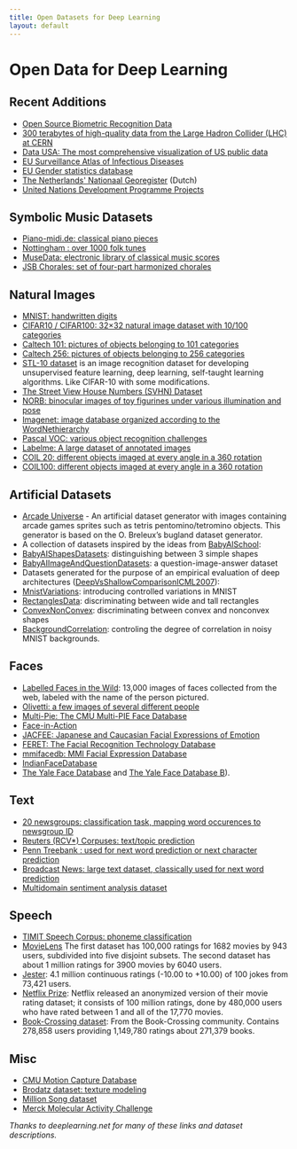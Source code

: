 ```yaml
---
title: Open Datasets for Deep Learning
layout: default
---
```


# Open Data for Deep Learning

## Recent Additions

* [Open Source Biometric Recognition Data](http://openbiometrics.org/)
* [300 terabytes of high-quality data from the Large Hadron Collider (LHC) at CERN](http://opendata.cern.ch/search?ln=en&p=Run2011A+AND+collection%3ACMS-Primary-Datasets+OR+collection%3ACMS-Simulated-Datasets+OR+collection%3ACMS-Derived-Datasets)
* [Data USA: The most comprehensive visualization of US public data](http://datausa.io)
* [EU Surveillance Atlas of Infectious Diseases](http://ecdc.europa.eu/en/data-tools/atlas/Pages/atlas.aspx)
* [EU Gender statistics database](http://eige.europa.eu/gender-statistics)
* [The Netherlands' Nationaal Georegister](http://www.nationaalgeoregister.nl/geonetwork/srv/dut/search#fast=index&from=1&to=50&any_OR_geokeyword_OR_title_OR_keyword=landinrichting*&relation=within) (Dutch)
* [United Nations Development Programme Projects](http://open.undp.org/#2016)

## Symbolic Music Datasets

* [Piano-midi.de: classical piano pieces](http://www.piano-midi.de/)
* [Nottingham : over 1000 folk tunes](http://abc.sourceforge.net/NMD/)
* [MuseData: electronic library of classical music scores](http://musedata.stanford.edu/)
* [JSB Chorales: set of four-part harmonized chorales](http://www.jsbchorales.net/index.shtml)

## Natural Images

* [MNIST: handwritten digits](http://yann.lecun.com/exdb/mnist/)
* [CIFAR10 / CIFAR100: 32×32 natural image dataset with 10/100 categories]( http://www.cs.utoronto.ca/~kriz/cifar.html)
* [Caltech 101: pictures of objects belonging to 101 categories](http://www.vision.caltech.edu/Image_Datasets/Caltech101/)
* [Caltech 256: pictures of objects belonging to 256 categories](http://www.vision.caltech.edu/Image_Datasets/Caltech256/) 
* [STL-10 dataset](http://www.stanford.edu/~acoates//stl10/) is an image recognition dataset for developing unsupervised feature learning, deep learning, self-taught learning algorithms. Like CIFAR-10 with some modifications. 
* [The Street View House Numbers (SVHN) Dataset](http://ufldl.stanford.edu/housenumbers/)
* [NORB: binocular images of toy figurines under various illumination and pose](http://www.cs.nyu.edu/~ylclab/data/norb-v1.0/)
* [Imagenet: image database organized according to the WordNethierarchy](http://www.image-net.org/)
* [Pascal VOC: various object recognition challenges](http://pascallin.ecs.soton.ac.uk/challenges/VOC/)
* [Labelme: A large dataset of annotated images](http://labelme.csail.mit.edu/Release3.0/browserTools/php/dataset.php)
* [COIL 20: different objects imaged at every angle in a 360 rotation](http://www.cs.columbia.edu/CAVE/software/softlib/coil-20.php)
* [COIL100: different objects imaged at every angle in a 360 rotation](http://www1.cs.columbia.edu/CAVE/software/softlib/coil-100.php)

## Artificial Datasets

* [Arcade Universe](https://github.com/caglar/Arcade-Universe) - An artificial dataset generator with images containing arcade games sprites such as tetris pentomino/tetromino objects. This generator is based on the O. Breleux’s bugland dataset generator.
* A collection of datasets inspired by the ideas from [BabyAISchool](http://www.iro.umontreal.ca/~lisa/twiki/bin/view.cgi/Public/BabyAISchool):
* [BabyAIShapesDatasets](http://www.iro.umontreal.ca/~lisa/twiki/bin/view.cgi/Public/BabyAIShapesDatasets): distinguishing between 3 simple shapes
* [BabyAIImageAndQuestionDatasets](http://www.iro.umontreal.ca/~lisa/twiki/bin/view.cgi/Public/BabyAIImageAndQuestionDatasets): a question-image-answer dataset
* Datasets generated for the purpose of an empirical evaluation of deep architectures ([DeepVsShallowComparisonICML2007](http://www.iro.umontreal.ca/~lisa/twiki/bin/view.cgi/Public/DeepVsShallowComparisonICML2007)):
* [MnistVariations](http://www.iro.umontreal.ca/~lisa/twiki/bin/view.cgi/Public/MnistVariations): introducing controlled variations in MNIST
* [RectanglesData](http://www.iro.umontreal.ca/~lisa/twiki/bin/view.cgi/Public/RectanglesData): discriminating between wide and tall rectangles
* [ConvexNonConvex](http://www.iro.umontreal.ca/~lisa/twiki/bin/view.cgi/Public/ConvexNonConvex): discriminating between convex and nonconvex shapes
* [BackgroundCorrelation](http://www.iro.umontreal.ca/~lisa/twiki/bin/view.cgi/Public/BackgroundCorrelation): controling the degree of correlation in noisy MNIST backgrounds.

## Faces

* [Labelled Faces in the Wild](http://vis-www.cs.umass.edu/lfw/): 13,000 images of faces collected from the web, labeled with the name of the person pictured.
* [Olivetti: a few images of several different people](http://www.cs.nyu.edu/~roweis/data.html)
* [Multi-Pie: The CMU Multi-PIE Face Database](http://www.multipie.org/)
* [Face-in-Action](http://www.flintbox.com/public/project/5486/)
* [JACFEE: Japanese and Caucasian Facial Expressions of Emotion](http://www.humintell.com/jacfee/)
* [FERET: The Facial Recognition Technology Database](http://www.itl.nist.gov/iad/humanid/feret/feret_master.html)
* [mmifacedb: MMI Facial Expression Database](http://www.mmifacedb.com/)
* [IndianFaceDatabase](http://vis-www.cs.umass.edu/~vidit/IndianFaceDatabase/)
* [The Yale Face Database](http://vision.ucsd.edu/content/yale-face-database) and [The Yale Face Database B](http://vision.ucsd.edu/~leekc/ExtYaleDatabase/ExtYaleB.html)). 

## Text

* [20 newsgroups: classification task, mapping word occurences to newsgroup ID](http://qwone.com/~jason/20Newsgroups/)
* [Reuters (RCV*) Corpuses: text/topic prediction](http://about.reuters.com/researchandstandards/corpus/)
* [Penn Treebank : used for next word prediction or next character prediction](http://www.cis.upenn.edu/~treebank/)
* [Broadcast News: large text dataset, classically used for next word prediction](http://www.ldc.upenn.edu/Catalog/CatalogEntry.jsp?catalogId=LDC97S44)
* [Multidomain sentiment analysis dataset](http://www.cs.jhu.edu/~mdredze/datasets/sentiment/)

## Speech

* [TIMIT Speech Corpus: phoneme classification](http://www.ldc.upenn.edu/Catalog/CatalogEntry.jsp?catalogId=LDC93S1)
* [MovieLens](http://www.grouplens.org) The first dataset has 100,000 ratings for 1682 movies by 943 users, subdivided into five disjoint subsets. The second dataset has about 1 million ratings for 3900 movies by 6040 users. 
* [Jester](http://www.ieor.berkeley.edu/~goldberg/jester-data/): 4.1 million continuous ratings (-10.00 to +10.00) of 100 jokes from 73,421 users.
* [Netflix Prize](http://www.netflixprize.com/): Netflix released an anonymized version of their movie rating dataset; it consists of 100 million ratings, done by 480,000 users who have rated between 1 and all of the 17,770 movies.
* [Book-Crossing dataset](http://www.informatik.uni-freiburg.de/~cziegler/BX/): From the Book-Crossing community. Contains 278,858 users providing 1,149,780 ratings about 271,379 books.

## Misc

* [CMU Motion Capture Database](http://mocap.cs.cmu.edu/)
* [Brodatz dataset: texture modeling](http://www.ux.uis.no/~tranden/brodatz.html)
* [Million Song dataset](http://labrosa.ee.columbia.edu/millionsong/)
* [Merck Molecular Activity Challenge](http://www.kaggle.com/c/MerckActivity/data)

*Thanks to deeplearning.net for many of these links and dataset descriptions.*

